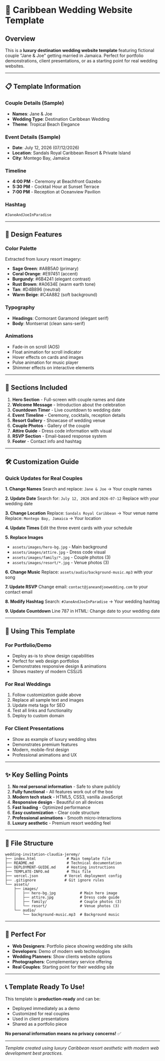 # 🌴 Caribbean Wedding Website Template

## Overview

This is a **luxury destination wedding website template** featuring fictional couple "Jane & Joe" getting married in Jamaica. Perfect for portfolio demonstrations, client presentations, or as a starting point for real wedding websites.

---

## 📋 Template Information

### Couple Details (Sample)
- **Names**: Jane & Joe
- **Wedding Type**: Destination Caribbean Wedding
- **Theme**: Tropical Beach Elegance

### Event Details (Sample)
- **Date**: July 12, 2026 (07/12/2026)
- **Location**: Sandals Royal Caribbean Resort & Private Island
- **City**: Montego Bay, Jamaica

### Timeline
- **4:00 PM** - Ceremony at Beachfront Gazebo
- **5:30 PM** - Cocktail Hour at Sunset Terrace
- **7:00 PM** - Reception at Oceanview Pavilion

### Hashtag
`#JaneAndJoeInParadise`

---

## 🎨 Design Features

### Color Palette
Extracted from luxury resort imagery:
- **Sage Green**: #A8B5A0 (primary)
- **Coral Orange**: #E97451 (accent)
- **Burgundy**: #6B4241 (elegant contrast)
- **Rust Brown**: #A0634E (warm earth tone)
- **Tan**: #D4B896 (neutral)
- **Warm Beige**: #C4A882 (soft background)

### Typography
- **Headings**: Cormorant Garamond (elegant serif)
- **Body**: Montserrat (clean sans-serif)

### Animations
- Fade-in on scroll (AOS)
- Float animation for scroll indicator
- Hover effects on cards and images
- Pulse animation for music player
- Shimmer effects on interactive elements

---

## 📱 Sections Included

1. **Hero Section** - Full-screen with couple names and date
2. **Welcome Message** - Introduction about the celebration
3. **Countdown Timer** - Live countdown to wedding date
4. **Event Timeline** - Ceremony, cocktails, reception details
5. **Resort Gallery** - Showcase of wedding venue
6. **Couple Photos** - Gallery of the couple
7. **Attire Guide** - Dress code information with visual
8. **RSVP Section** - Email-based response system
9. **Footer** - Contact info and hashtag

---

## 🛠️ Customization Guide

### Quick Updates for Real Couples

**1. Change Names**
Search and replace: `Jane & Joe` → Your couple names

**2. Update Date**
Search for: `July 12, 2026` and `2026-07-12`
Replace with your wedding date

**3. Change Location**
Replace: `Sandals Royal Caribbean` → Your venue name
Replace: `Montego Bay, Jamaica` → Your location

**4. Update Times**
Edit the three event cards with your schedule

**5. Replace Images**
- `assets/images/hero-bg.jpg` - Main background
- `assets/images/attire.jpg` - Dress code visual
- `assets/images/family/*.jpg` - Couple photos (3)
- `assets/images/resort/*.jpg` - Venue photos (3)

**6. Change Music**
Replace: `assets/audio/background-music.mp3` with your song

**7. Update RSVP**
Change email: `contact@janeandjoewedding.com` to your contact email

**8. Modify Hashtag**
Search: `#JaneAndJoeInParadise` → Your wedding hashtag

**9. Update Countdown**
Line 787 in HTML: Change date to your wedding date

---

## 🚀 Using This Template

### For Portfolio/Demo
- Deploy as-is to show design capabilities
- Perfect for web design portfolios
- Demonstrates responsive design & animations
- Shows mastery of modern CSS/JS

### For Real Weddings
1. Follow customization guide above
2. Replace all sample text and images
3. Update meta tags for SEO
4. Test all links and functionality
5. Deploy to custom domain

### For Client Presentations
- Show as example of luxury wedding sites
- Demonstrates premium features
- Modern, mobile-first design
- Professional animations and UX

---

## ✨ Key Selling Points

1. **No real personal information** - Safe to share publicly
2. **Fully functional** - All features work out of the box
3. **Modern tech stack** - HTML5, CSS3, vanilla JavaScript
4. **Responsive design** - Beautiful on all devices
5. **Fast loading** - Optimized performance
6. **Easy customization** - Clear code structure
7. **Professional animations** - Smooth micro-interactions
8. **Luxury aesthetic** - Premium resort wedding feel

---

## 📁 File Structure

```
wedding-invitation-claudia-jeremy/
├── index.html              # Main template file
├── README.md               # Technical documentation
├── DEPLOYMENT-GUIDE.md     # Hosting instructions
├── TEMPLATE-INFO.md        # This file
├── vercel.json            # Vercel deployment config
├── .gitignore             # Git ignore rules
└── assets/
    ├── images/
    │   ├── hero-bg.jpg           # Main hero image
    │   ├── attire.jpg            # Dress code guide
    │   ├── family/               # Couple photos (3)
    │   └── resort/               # Venue photos (3)
    └── audio/
        └── background-music.mp3  # Background music
```

---

## 🎯 Perfect For

- **Web Designers**: Portfolio piece showing wedding site skills
- **Developers**: Demo of modern web technologies
- **Wedding Planners**: Show clients website options
- **Photographers**: Complementary service offering
- **Real Couples**: Starting point for their wedding site

---

## 📞 Template Ready To Use!

This template is **production-ready** and can be:
- Deployed immediately as a demo
- Customized for real couples
- Used in client presentations
- Shared as a portfolio piece

**No personal information means no privacy concerns!** ✅

---

*Template created using luxury Caribbean resort aesthetic with modern web development best practices.*
